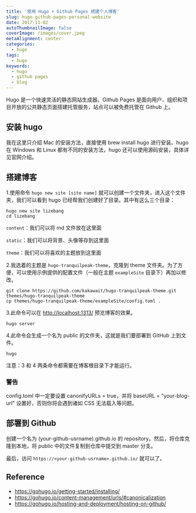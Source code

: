 ```yaml
---
title: '使用 Hugo + Github Pages 搭建个人博客'
slug: hugo-github-pages-personal-website
date: 2017-11-02
autoThumbnailImage: false
coverImage: /images/cover.jpeg
metaAlignment: center
categories:
  - hugo
tags:
  - hugo
keywords:
  - hugo
  - github pages
  - blog
---
```


Hugo 是一个快速灵活的静态网站生成器。Github Pages 是面向用户、组织和项目开放的公共静态页面搭建托管服务，站点可以被免费托管在 Github 上。

<!--more-->

## 安装 hugo

我在这里只介绍 Mac 的安装方法，直接使用 brew install hugo 进行安装。hugo 在 Windows 和 Linux 都有不同的安装方法，hugo 还可以使用源码安装，具体详见官网介绍。

## 搭建博客

1.使用命令 `hugo new site [site name]` 就可以创建一个文件夹，进入这个文件夹，我们可以看到 hugo 已经帮我们创建好了目录。其中有这么三个目录：

```shell
hugo new site lizebang
cd lizebang
```

`content`：我们可以将 md 文件放在这里面

`static`：我们可以将背景、头像等存到这里面

`theme`：我们可以将喜欢的主题放到这里面

2.我选着的主题是 `hugo-tranquilpeak-theme`，克隆到 theme 文件夹。为了方便，可以使用示例提供的配置文件（一般在主题 `exampleSite` 目录下）再加以修改。

```shell
git clone https://github.com/kakawait/hugo-tranquilpeak-theme.git themes/hugo-tranquilpeak-theme
cp themes/hugo-tranquilpeak-theme/exampleSite/config.toml .
```

3.此命令可以在 [http://localhost:1313/](http://localhost:1313/) 预览博客的效果。

```shell
hugo server
```

4.此命令会生成一个名为 public 的文件夹，这就是我们要部署到 GitHub 上到文件。

```shell
hugo
```

注意：3 和 4 两条命令都需要在博客根目录下才能运行。

### 警告

config.toml 中一定要设置 canonifyURLs = true，并将 baseURL = "your-blog-url" 设置好，否则你将会遇到诸如 CSS 无法载入等问题。

## 部署到 Github

创建一个名为 (your-github-usrname).github.io 的 repository。然后，将仓库克隆到本地，将 public 中的文件复制到仓库中提交到 master 分支。

最后，访问 `https://<your-github-usrname>.github.io/` 就可以了。

## Reference

- https://gohugo.io/getting-started/installing/
- https://gohugo.io/content-management/urls/#canonicalization
- https://gohugo.io/hosting-and-deployment/hosting-on-github/
